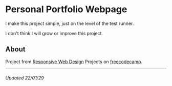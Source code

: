 # Personal Portfolio Webpage

I make this project simple, just on the level of the test runner.

I don't think I will grow or improve this project.

## About

Project from [Responsive Web Design](https://www.freecodecamp.org/learn/responsive-web-design) Projects on [freecodecamp](https://www.freecodecamp.org/).

---

###### Updated 22/01/29

